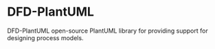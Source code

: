 # DFD-PlantUML
DFD-PlantUML open-source PlantUML library for providing support for designing process models.
